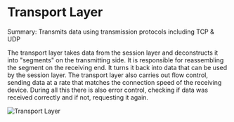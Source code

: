 # **Transport Layer**

Summary: Transmits data using transmission protocols including TCP & UDP

The transport layer takes data from the session layer and deconstructs it into "segments" on the transmitting side. It is responsible for reassembling the segment on the receiving end. It turns it back into data that can be used by the session layer. The transport layer also carries out flow control, sending data at a rate that matches the connection speed of the receiving device. During all this there is also error control, checking if data was received correctly and if not, requesting it again.

![Transport Layer](https://images.ctfassets.net/aoyx73g9h2pg/1dEg4tNJPhu0lFIr12j9TC/872ed4cfec663ad036ec1b8e13d1f05a/Transport-Layer-Protocols-Diagram.jpg)
